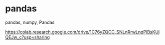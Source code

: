 # pandas
pandas, numpy, Pandas


https://colab.research.google.com/drive/1C76yZQCC_SNLnRrwLnqPlBsKUjQEJw_c?usp=sharing
